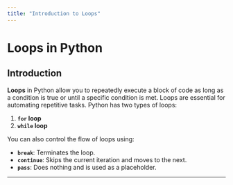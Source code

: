 ```yaml
---
title: "Introduction to Loops"
---
```


# Loops in Python

## Introduction

**Loops** in Python allow you to repeatedly execute a block of code as long as a condition is true or until a specific condition is met. Loops are essential for automating repetitive tasks. Python has two types of loops:

1. **`for` loop**
2. **`while` loop**

You can also control the flow of loops using:
- **`break`**: Terminates the loop.
- **`continue`**: Skips the current iteration and moves to the next.
- **`pass`**: Does nothing and is used as a placeholder.

---